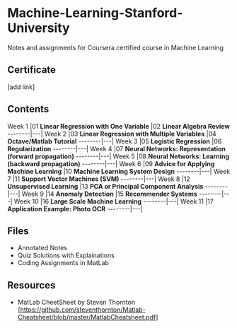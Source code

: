 # Machine-Learning-Stanford-University
Notes and assignments for Coursera certified course in Machine Learning

## Certificate
[add link]

## Contents
Week 1  |01 **Linear Regression with One Variable**
        |02 **Linear Algebra Review**
--------|---|
Week 2  |03 **Linear Regression with Multiple Variables**
        |04 **Octave/Matlab Tutorial**
--------|---|
Week 3  |05 **Logistic Regression**
        |06 **Regularization**
--------|---|
Week 4  |07 **Neural Networks: Representation (forward propagation)**
--------|---|
Week 5  |08 **Neural Networks: Learning (backward propagation)**
--------|---|
Week 6  |09 **Advice for Applying Machine Learning**
        |10 **Machine Learning System Design**
--------|---|
Week 7  |11 **Support Vector Machines (SVM)**
--------|---|
Week 8  |12 **Unsupervised Learning**
        |13 **PCA or Principal Component Analysis**
--------|---|
Week 9  |14 **Anomaly Detection**
        |15 **Recommender Systems**
--------|---|
Week 10 |16 **Large Scale Machine Learning**
--------|---|
Week 11 |17 **Application Example: Photo OCR**
--------|---|


## Files

- Annotated Notes
- Quiz Solutions with Explainations
- Coding Assignments in MatLab

## Resources
- MatLab CheetSheet by Steven Thornton
[https://github.com/steventhornton/Matlab-Cheatsheet/blob/master/MatlabCheatsheet.pdf]

